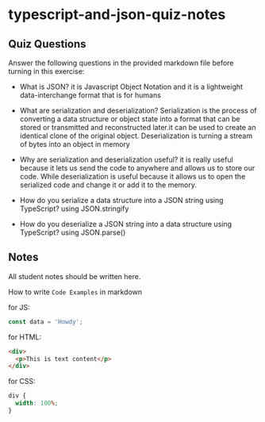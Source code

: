 # typescript-and-json-quiz-notes

## Quiz Questions

Answer the following questions in the provided markdown file before turning in this exercise:

- What is JSON? it is Javascript Object Notation and it is a lightweight data-interchange format that is for humans

- What are serialization and deserialization? Serialization is the process of converting a data structure or object state into a format that can be stored or transmitted and reconstructed later.it can be used to create an identical clone of the original object. Deserialization is turning a stream of bytes into an object in memory

- Why are serialization and deserialization useful? it is really useful because it lets us send the code to anywhere and allows us to store our code. While deserialization is useful because it allows us to open the serialized code and change it or add it to the memory.

- How do you serialize a data structure into a JSON string using TypeScript? using JSON.stringify

- How do you deserialize a JSON string into a data structure using TypeScript? using JSON.parse()

## Notes

All student notes should be written here.

How to write `Code Examples` in markdown

for JS:

```javascript
const data = 'Howdy';
```

for HTML:

```html
<div>
  <p>This is text content</p>
</div>
```

for CSS:

```css
div {
  width: 100%;
}
```
